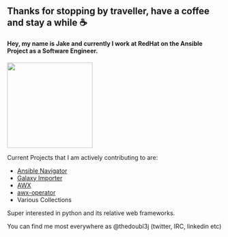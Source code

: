 ## Thanks for stopping by traveller, have a coffee and stay a while ☕
#### Hey, my name is Jake and currently I work at RedHat on the Ansible Project as a Software Engineer. <div id="header" align="center">
  <img src="https://media.giphy.com/media/2ipieXHiKdnqrKYpxc/giphy.gif" width="200"/>
</div>

Current Projects that I am actively contributing to are: 
- [Ansible Navigator](https://github.com/ansible/ansible-navigator)
- [Galaxy Importer](https://github.com/ansible/galaxy-importer)
- [AWX](https://github.com/ansible/awx)
- [awx-operator](https://github.com/ansible/awx-operator)
- Various Collections

Super interested in python and its relative web frameworks. 

You can find me most everywhere as @thedoubl3j (twitter, IRC, linkedin etc)

<!--
**thedoubl3j/thedoubl3j** is a ✨ _special_ ✨ repository because its `README.md` (this file) appears on your GitHub profile.

Here are some ideas to get you started:

- 🔭 I’m currently working on ...
- 🌱 I’m currently learning ...
- 👯 I’m looking to collaborate on ...
- 🤔 I’m looking for help with ...
- 💬 Ask me about ...
- 📫 How to reach me: ...
- 😄 Pronouns: ...
- ⚡ Fun fact: ...
-->
